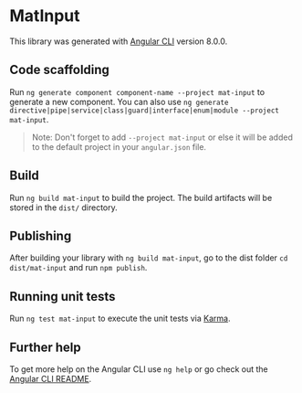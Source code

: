 # MatInput

This library was generated with [Angular CLI](https://github.com/angular/angular-cli) version 8.0.0.

## Code scaffolding

Run `ng generate component component-name --project mat-input` to generate a new component. You can also use `ng generate directive|pipe|service|class|guard|interface|enum|module --project mat-input`.
> Note: Don't forget to add `--project mat-input` or else it will be added to the default project in your `angular.json` file. 

## Build

Run `ng build mat-input` to build the project. The build artifacts will be stored in the `dist/` directory.

## Publishing

After building your library with `ng build mat-input`, go to the dist folder `cd dist/mat-input` and run `npm publish`.

## Running unit tests

Run `ng test mat-input` to execute the unit tests via [Karma](https://karma-runner.github.io).

## Further help

To get more help on the Angular CLI use `ng help` or go check out the [Angular CLI README](https://github.com/angular/angular-cli/blob/master/README.md).
